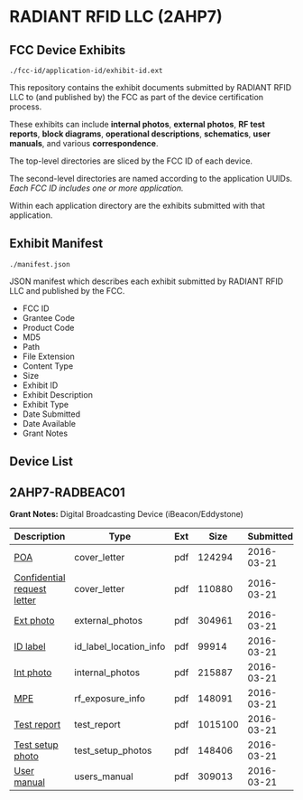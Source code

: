 # RADIANT RFID LLC (2AHP7)
## FCC Device Exhibits

```
./fcc-id/application-id/exhibit-id.ext
```

This repository contains the exhibit documents submitted by RADIANT RFID LLC to (and published by) the FCC as part of the device certification process.

These exhibits can include **internal photos**, **external photos**, **RF test reports**, **block diagrams**, **operational descriptions**, **schematics**, **user manuals**, and various **correspondence**.

The top-level directories are sliced by the FCC ID of each device.

The second-level directories are named according to the application UUIDs. *Each FCC ID includes one or more application.*

Within each application directory are the exhibits submitted with that application. 

## Exhibit Manifest

```
./manifest.json
```

JSON manifest which describes each exhibit submitted by RADIANT RFID LLC and published by the FCC.

- FCC ID
- Grantee Code
- Product Code
- MD5
- Path
- File Extension
- Content Type
- Size
- Exhibit ID
- Exhibit Description
- Exhibit Type
- Date Submitted
- Date Available
- Grant Notes

## Device List
## 2AHP7-RADBEAC01
**Grant Notes:** Digital Broadcasting Device (iBeacon/Eddystone)

| Description | Type | Ext | Size | Submitted | Available |
| ----------- | ---- | --- | ---- | --------- | --------- |
| [POA](2AHP7-RADBEAC01/56a773be8abd3531ecf9fc3b6c34e4ef/2936061.pdf) | cover_letter | pdf | 124294 | 2016-03-21 | 2016-03-21 |
| [Confidential request letter](2AHP7-RADBEAC01/56a773be8abd3531ecf9fc3b6c34e4ef/2936062.pdf) | cover_letter | pdf | 110880 | 2016-03-21 | 2016-03-21 |
| [Ext photo](2AHP7-RADBEAC01/56a773be8abd3531ecf9fc3b6c34e4ef/2936066.pdf) | external_photos | pdf | 304961 | 2016-03-21 | 2016-03-21 |
| [ID label](2AHP7-RADBEAC01/56a773be8abd3531ecf9fc3b6c34e4ef/2936068.pdf) | id_label_location_info | pdf | 99914 | 2016-03-21 | 2016-03-21 |
| [Int photo](2AHP7-RADBEAC01/56a773be8abd3531ecf9fc3b6c34e4ef/2936067.pdf) | internal_photos | pdf | 215887 | 2016-03-21 | 2016-03-21 |
| [MPE](2AHP7-RADBEAC01/56a773be8abd3531ecf9fc3b6c34e4ef/2936063.pdf) | rf_exposure_info | pdf | 148091 | 2016-03-21 | 2016-03-21 |
| [Test report](2AHP7-RADBEAC01/56a773be8abd3531ecf9fc3b6c34e4ef/2936064.pdf) | test_report | pdf | 1015100 | 2016-03-21 | 2016-03-21 |
| [Test setup photo](2AHP7-RADBEAC01/56a773be8abd3531ecf9fc3b6c34e4ef/2936065.pdf) | test_setup_photos | pdf | 148406 | 2016-03-21 | 2016-03-21 |
| [User manual](2AHP7-RADBEAC01/56a773be8abd3531ecf9fc3b6c34e4ef/2936069.pdf) | users_manual | pdf | 309013 | 2016-03-21 | 2016-03-21 |
